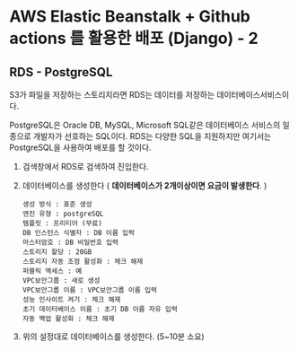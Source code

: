# AWS Elastic Beanstalk + Github actions 를 활용한 배포 (Django) - 2



## RDS - PostgreSQL

S3가 파일을 저장하는 스토리지라면 RDS는 데이터를 저장하는 데이터베이스서비스이다.

PostgreSQL은 Oracle DB, MySQL, Microsoft SQL같은 데이터베이스 서비스의 일종으로 개발자가 선호하는 SQL이다. RDS는 다양한 SQL을 지원하지만 여기서는 PostgreSQL을 사용하여 배포를 할 것이다.



1. 검색창에서 RDS로 검색하여 진입한다.

2. 데이터베이스를 생성한다 ( **데이터베이스가 2개이상이면 요금이 발생한다**. )

   ```
   생성 방식 : 표준 생성
   엔진 유형 : postgreSQL
   템플릿 : 프리티어 (무료)
   DB 인스턴스 식별자 : DB 이름 입력
   마스터암호 : DB 비밀번호 입력
   스토리지 할당 : 20GB
   스토리지 자동 조정 활성화 : 체크 해제
   퍼블릭 액세스 : 예
   VPC보안그룹 : 새로 생성
   VPC보안그룹 이름 : VPC보안그룹 이름 입력
   성능 인사이트 켜기 : 체크 해제
   초기 데이터베이스 이름 : 초기 DB 이름 자유 입력
   자동 백업 활성화 : 체크 해제
   ```



3. 위의 설정대로 데이터베이스를 생성한다. (5~10분 소요)